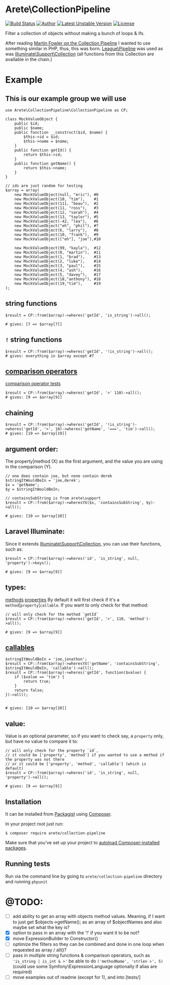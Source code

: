 # Arete\CollectionPipeline
[![Build Status](https://secure.travis-ci.org/aretecode/collection-pipeline.svg)](https://travis-ci.org/aretecode/collection-pipeline)
[![Author](http://img.shields.io/badge/author-@aretecode-blue.svg)](https://twitter.com/aretecode)
[![Latest Unstable Version](https://poser.pugx.org/arete/collection-pipeline/v/unstable)](https://poser.pugx.org/arete/collection-pipeline/v/unstable)
[![License](https://poser.pugx.org/arete/collection-pipeline/license)](http://packagist.org/packages/arete/collection-pipeline)

Filter a collection of objects without making a bunch of loops & ifs.

After reading [Martin Fowler on the Collection Pipeline](http://martinfowler.com/articles/collection-pipeline/) I wanted to use something similar in PHP, thus, this was born. [League\Pipeline](https://github.com/thephpleague/pipeline) was used as was [Illuminate\Support\Collection](http://laravel.com/api/master/Illuminate/Support/Collection.html) (all functions from this Collection are available in the chain.) 


# Example

## This is our example group we will use
```
use Arete\CollectionPipeline\CollectionPipeline as CP;

class MockValueObject {
    public $id;
    public $name;
    public function __construct($id, $name) {
        $this->id = $id;
        $this->name = $name;
    }
    public function getId() {
        return $this->id;
    }
    public function getName() {
        return $this->name;
    }
}

// ids are just random for testing
$array = array(
    new MockValueObject(null, "eric"), #0
    new MockValueObject(10, "tim"),    #1
    new MockValueObject(111, "beau"),  #2
    new MockValueObject(11, "ross"),   #3
    new MockValueObject(12, "sarah"),  #4
    new MockValueObject(13, "taylor"), #5
    new MockValueObject(-42, "lea"),   #6
    new MockValueObject("eh", "phil"), #7
    new MockValueObject(6, "larry"),   #8
    new MockValueObject(10, "frank"),  #9
    new MockValueObject(["eh"], "joe"),#10

    new MockValueObject(99, "kayla"),  #12
    new MockValueObject(0, "martin"),  #11
    new MockValueObject(1, "brad"),    #13
    new MockValueObject(2, "luke"),    #14
    new MockValueObject(3, "paul"),    #15
    new MockValueObject(4, "ash"),     #16
    new MockValueObject(5, "davey"),   #17    
    new MockValueObject(18,"anthony"), #18
    new MockValueObject(19,"tim"),     #19
);    
```


## string functions
```
$result = CP::from($array)->wheres('getId', 'is_string')->all();

# gives: [7 => $array[7]]
```

## `!` string functions
```
$result = CP::from($array)->wheres('getId', '!is_string')->all();
# gives: everything in $array except #7
```

## [comparison operators](http://php.net/manual/en/language.operators.comparison.php)
[comparison operator tests](https://github.com/aretecode/collection-pipeline/blob/master/tests/MathComparisonTest.php)

```
$result = CP::from($array)->wheres('getId', '>' 110)->all();
# gives: [9 => $array[9]]
```

## chaining
```
$result = CP::from($array)->wheres('getId', '!is_string')->wheres('getId', '>', 10)->wheres('getName', '===', 'tim')->all();
# gives: [19 => $array[19]]
```
       

## argument order: 
The property|method (X) as the first argument, and the value you are using in the comparison (Y).

```
// one does contain joe, but none contain derek 
$stringItWouldBeIn = 'joe,derek';
$x = 'getName';
$y = $stringItWouldBeIn;

// containsSubString is from arete\support
$result = CP::from($array)->wheresYX($x, 'containsSubString', $y)->all();

# gives: [10 => $array[10]]
```

## Laravel Illuminate: 
Since it extends [Illuminate\Support\Collection](http://laravel.com/api/master/Illuminate/Support/Collection.html), you can use their functions, such as:

```
$result = CP::from($array)->wheres('id', 'is_string', null, 'property')->keys();

# gives: [9 => $array[9]]
```


## types: 
[methods](https://github.com/aretecode/collection-pipeline/blob/master/tests/MethodTest.php)
[properties](https://github.com/aretecode/collection-pipeline/blob/master/tests/PropertyTest.php)
By default it will first check if it's a `method`|`property`|`callable`.
If you want to only check for that method:

```
// will only check for the method `getId`
$result = CP::from($array)->wheres('getId', '>', 110, 'method')->all();

# gives: [9 => $array[9]]
```

## [callables](https://github.com/aretecode/collection-pipeline/blob/master/tests/CallableTest.php)
```
$stringItWouldBeIn = 'joe,jonathon';
$result = CP::from($array)->wheresYX('getName', 'containsSubString', $stringItWouldBeIn, 'callable')->all();
$result = CP::from($array)->wheres('getId', function($value) {
    if ($value == 'tim') {
        return true;
    }
    return false;
})->all();


# gives: [10 => $array[10]]
```

## value: 
Value is an optional parameter, so if you want to check say, a `property` only, but have no value to compare it to:
```
// will only check for the property `id`,
// it could be ['property', 'method'] if you wanted to use a method if the property was not there
// or it could be ['property', 'method', 'callable'] (which is default)
$result = CP::from($array)->wheres('id', 'is_string', null, 'property')->all();

# gives: [9 => $array[9]]
```

## Installation
It can be installed from [Packagist](https://packagist.org/arete/collection-pipeline) using [Composer](https://getcomposer.org/). 

In your project root just run:


`$ composer require arete/collection-pipeline`


Make sure that you’ve set up your project to [autoload Composer-installed packages](https://getcomposer.org/doc/00-intro.md#autoloading).


## Running tests
Run via the command line by going to `arete/collection-pipeline` directory and running `phpunit`

# @TODO:
* [ ] add ability to get an array with objects method values. Meaning, if I want to just get $objects->getName(); as an array of $objectNames and also maybe set what the key is?
* [x] option to pass in an array with the '!' if you want it to be not?
* [x] move ExpressionBuilder to Constructor()
* [ ] optimize the filters so they can be combined and done in one loop when requested as array / all()?
* [ ] pass in multiple string functions & comparison operators, such as `'is_string | is_int & >'` be able to do `('methodName', 'strlen >', 5)` (could use some Symfony\ExpressionLanguage optionally if alias are required)
* [ ] move examples out of readme (except for 1), and into [tests/]